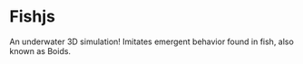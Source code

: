 # Fishjs
An underwater 3D simulation! Imitates emergent behavior found in fish, also known as Boids.
